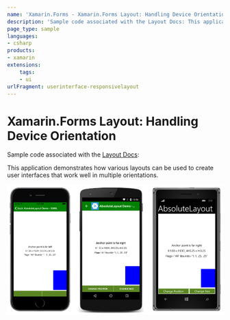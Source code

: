 ```yaml
---
name: 'Xamarin.Forms - Xamarin.Forms Layout: Handling Device Orientation'
description: 'Sample code associated with the Layout Docs: This application demonstrates how various layouts can be used to create user interfaces (UI)'
page_type: sample
languages:
- csharp
products:
- xamarin
extensions:
    tags:
    - ui
urlFragment: userinterface-responsivelayout
---
```

# Xamarin.Forms Layout: Handling Device Orientation

Sample code associated with the [Layout Docs](https://docs.microsoft.com/xamarin/xamarin-forms/user-interface/layouts/device-orientation):

This application demonstrates how various layouts can be used to create user interfaces that work well in multiple orientations.

![Xamarin.Forms Layout: Handling Device Orientation application screenshot](Screenshots/anchor_end.png "Xamarin.Forms Layout: Handling Device Orientation application screenshot")

